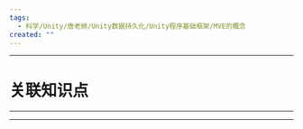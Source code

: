 ```yaml
---
tags:
  - 科学/Unity/唐老狮/Unity数据持久化/Unity程序基础框架/MVE的概念
created: ""
---
```


---
# 关联知识点



---




---